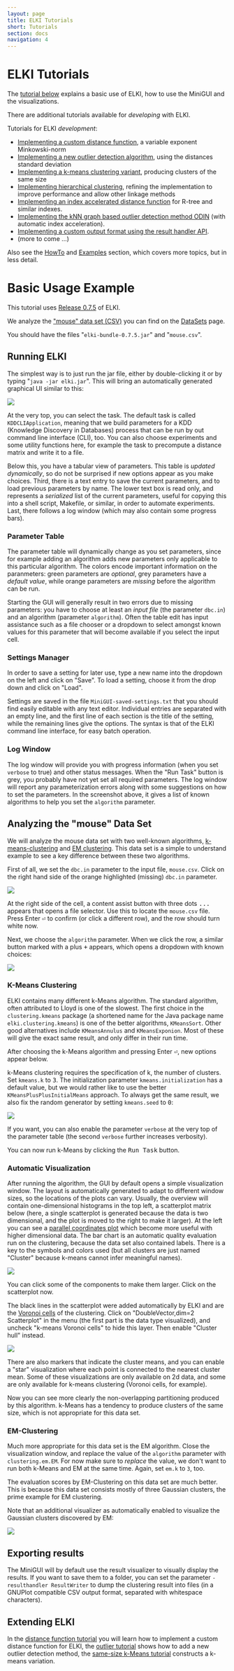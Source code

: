 ```yaml
---
layout: page
title: ELKI Tutorials
short: Tutorials
section: docs
navigation: 4
---
```



ELKI Tutorials
==============

The [tutorial below](#basic-usage-example) explains a basic use of ELKI, how to use the MiniGUI and the visualizations.

There are additional tutorials available for *developing* with ELKI.

Tutorials for ELKI *development*:

- [Implementing a custom distance function](/tutorial/distance_functions), a variable exponent Minkowski-norm
- [Implementing a new outlier detection algorithm](/tutorial/outlier), using the distances standard deviation
- [Implementing a k-means clustering variant](/tutorial/same-size_k_means), producing clusters of the same size
- [Implementing hierarchical clustering](/tutorial/hierarchical_clustering), refining the implementation to improve performance and allow other linkage methods
- [Implementing an index accelerated distance function](/tutorial/spatial_distance_functions) for R-tree and similar indexes.
- [Implementing the kNN graph based outlier detection method ODIN](/tutorial/outlier_ODIN) (with automatic index acceleration).
- [Implementing a custom output format using the result handler API](/tutorial/result_handler).
- (more to come ...)

Also see the [HowTo](/howto) and [Examples](/examples) section, which covers more topics, but in less detail.

Basic Usage Example
===================

This tutorial uses [Release 0.7.5](/releases) of ELKI.

We analyze the ["mouse" data set (CSV)](https://raw.githubusercontent.com/elki-project/elki/master/data/synthetic/Vorlesung/mouse.csv) you can find on the [DataSets](/datasets) page.

You should have the files "`elki-bundle-0.7.5.jar`" and "`mouse.csv`".

Running ELKI
------------

The simplest way is to just run the jar file, either by double-clicking it or by typing "`java -jar elki.jar`". This will bring an automatically generated graphical UI similar to this:

![](tutorial0.7.5/tutorial-01-start.png)

At the very top, you can select the task. The default task is called `KDDCLIApplication`, meaning that we build parameters for a
KDD (Knowledge Discovery in Databases) process that can be run by out command line interface (CLI), too.
You can also choose experiments and some utility functions here, for example the task to precompute a distance matrix and write it to a file.

Below this, you have a tabular view of parameters. This table is *updated dynamically*, so do not be surprised if new options appear as you make choices.
Third, there is a text entry to save the current parameters, and to load previous parameters by name.
The lower text box is read only, and represents a *serialized* list of the current parameters, useful for copying this into
a shell script, Makefile, or similar, in order to automate experiments. Last, there follows a log window (which may also contain some progress bars).

### Parameter Table

The parameter table will dynamically change as you set parameters, since for example adding an algorithm adds new parameters only applicable to this particular algorithm. The colors encode important information on the paranmeters: green parameters are *optional*, grey parameters have a *default value*, while orange parameters are *missing* before the algorithm can be run.

Starting the GUI will generally result in two errors due to missing parameters: you have to choose at least an *input file* (the parameter `dbc.in`) and an algorithm (parameter `algorithm`).
Often the table edit has input assistance such as a file chooser or a dropdown to select amongst known values for this parameter
that will become available if you select the input cell.

### Settings Manager

In order to save a setting for later use, type a new name into the dropdown on the left and click on "Save". To load a setting, choose it from the drop down and click on "Load".

Settings are saved in the file `MiniGUI-saved-settings.txt` that you should find easily editable with any text editor. Individual entries are separated with an empty line, and the first line of each section is the title of the setting, while the remaining lines give the options. The syntax is that of the ELKI command line interface, for easy batch operation.

### Log Window

The log window will provide you with progress information (when you set `verbose` to true) and other status messages. When the "Run Task" button is grey, you probably have not yet set all required parameters. The log window will report any parameterization errors along with some suggestions on how to set the parameters. In the screenshot above, it gives a list of known algorithms to help you set the `algorithm` parameter.

Analyzing the "mouse" Data Set
------------------------------

We will analyze the mouse data set with two well-known algorithms, [k-means-clustering](http://en.wikipedia.org/wiki/K-means_clustering) and [EM clustering](http://en.wikipedia.org/wiki/Expectation-maximization_algorithm). This data set is a simple to understand example to see a key difference between these two algorithms.

First of all, we set the `dbc.in` parameter to the input file, `mouse.csv`. Click on the right hand side of the orange highlighted (missing) `dbc.in` parameter.

![](tutorial0.7.5/tutorial-02-load.png)

At the right side of the cell, a content assist button with three dots <kbd>...</kbd> appears that opens a file selector. Use this to locate the `mouse.csv` file.
Press Enter <kbd>&#9166;</kbd> to confirm (or click a different row), and the row should turn white now.

Next, we choose the `algorithm` parameter. When we click the row, a similar button marked with a plus <kbd>+</kbd> appears, which opens a dropdown with known choices:

![](tutorial0.7.5/tutorial-03-algorithm.png)

### K-Means Clustering

ELKI contains many different k-Means algorithm. The standard algorithm, often attributed to Lloyd is one of the slowest. The first choice in the
`clustering.kmeans` package (a shortened name for the Java package name `elki.clustering.kmeans`) is one of the better
algorithms, `KMeansSort`. Other good alternatives include `KMeansAnnulus` and `KMeansExponion`. Most of these will give the exact same result,
and only differ in their run time.

After choosing the k-Means algorithm and pressing Enter <kbd>&#9166;</kbd>, new options appear below.

k-Means clustering requires the specification of k, the number of clusters. Set `kmeans.k` to <kbd>3</kbd>.
The initialization parameter `kmeans.initialization` has a default value, but we would rather like to use the better `KMeansPlusPlusInitialMeans` approach.
To always get the same result, we also fix the random generator by setting `kmeans.seed` to <kbd>0</kbd>:

![](tutorial0.7.5/tutorial-04-kmeans-parameters.png)

If you want, you can also enable the parameter `verbose` at the very top of the parameter table (the second `verbose` further increases verbosity).

You can now run k-Means by clicking the <kbd>Run Task</kbd> button.

### Automatic Visualization

After running the algorithm, the GUI by default opens a simple visualization window.
The layout is automatically generated to adapt to different window sizes, so the locations of the plots can vary.
Usually, the overview will contain one-dimensional histograms in the top left, a scatterplot matrix below
(here, a single scatterplot is generated because the data is two dimensional,
and the plot is moved to the right to make it larger). At the left you can see a
[parallel coordinates plot](https://en.wikipedia.org/wiki/Parallel_coordinates) which become more useful with higher dimensional data.
The bar chart is an automatic quality evaluation run on the clustering, because the data set also contained labels.
There is a key to the symbols and colors used (but all clusters are just named "Cluster" because k-means cannot infer meaningful names).

![](tutorial0.7.5/tutorial-05-kmeans-overview.png)

You can click some of the components to make them larger. Click on the scatterplot now.

The black lines in the scatterplot were added automatically by ELKI and are the
[Voronoi cells](https://en.wikipedia.org/wiki/Voronoi_diagram) of the clustering.
Click on "DoubleVector,dim=2 Scatterplot" in the menu (the first part is the data type visualized),
and uncheck "k-means Voronoi cells" to hide this layer. Then enable "Cluster hull" instead.

![](tutorial0.7.5/tutorial-06-kmeans-convexhulls.png)

There are also markers that indicate the cluster means, and you can enable a "star" visualization where each point is connected to the nearest cluster mean.
Some of these visualizations are only available on 2d data, and some are only available for k-means clustering (Voronoi cells, for example).

Now you can see more clearly the non-overlapping partitioning produced by this algorithm.
k-Means has a tendency to produce clusters of the same size, which is not appropriate for this data set.

### EM-Clustering

Much more appropriate for this data set is the EM algorithm.
Close the visualization window, and replace the value of the `algorithm` parameter with `clustering.em.EM`.
For now make sure to *replace* the value, we don't want to run both k-Means and EM at the same time. Again, set `em.k` to `3`, too.

The evaluation scores by EM-Clustering on this data set are much better.
This is because this data set consists mostly of three Gaussian clusters, the prime example for EM clustering.

Note that an additional visualizer as automatically enabled to visualize the Gaussian clusters discovered by EM:

![](tutorial0.7.5/tutorial-07-em.png)

Exporting results
-----------------

The MiniGUI will by default use the result visualizer to visually display the
results. If you want to save them to a folder, you can set the parameter
`-resulthandler ResultWriter` to dump the clustering result into files (in a
GNUPlot compatible CSV output format, separated with whitespace characters).

Extending ELKI
--------------

In the [distance function tutorial](/tutorial/distance_functions) you will learn how to implement a custom distance function for ELKI, the [outlier tutorial](/tutorial/outlier) shows how to add a new outlier detection method, the [same-size k-Means tutorial](/tutorial/same-size_k_means) constructs a k-means variation.
